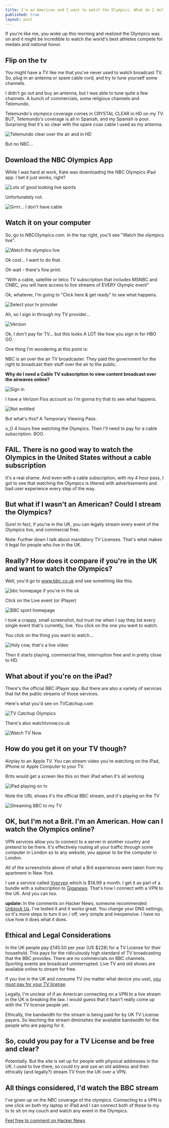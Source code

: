 ```yaml
---
title: I'm an American and I want to watch the Olympics. What do I do?
published: true
layout: post
---
```

If you're like me, you woke up this morning and realized the Olympics was on and it might be incredible to watch the world's best athletes compete for medals and national honor.

## Flip on the tv

You might have a TV like me that you've never used to watch broadcast TV. So, plug in an antenna or spare cable cord, and try to tune yourself some channels.

I didn't go out and buy an antenna, but I was able to tune quite a few channels. A bunch of commercials, some religious channels and Telemundo. 

Telemundo's olympics coverage comes in CRYSTAL CLEAR in HD on my TV. BUT, Telemundo's coverage is all in Spanish, and my Spanish is poor. Surprising that it's so clear with the spare coax cable I used as my antenna.

![Telemundo clear over the air and in HD](https://img.skitch.com/20120728-pm6e31nhwux584hns1hw84bybh.medium.png)

But no NBC…

## Download the NBC Olympics App

While I was hard at work, Kate was downloading the NBC Olympics iPad app. I bet it just works, right?

![Lots of good looking live sports](https://img.skitch.com/20120728-fhsdq19cwjs1q262bftregaues.medium.png)

Unfortunately not.

![Grrrr… I don't have cable](https://img.skitch.com/20120728-c8e91ec629ni31ajsw9jy4r73i.medium.png)

## Watch it on your computer

So, go to NBCOlympics.com. In the top right, you'll see "Watch the olympics live". 

![Watch the olympics live](https://img.skitch.com/20120728-txn3pe1ugrthsbqwiu5s7rtxii.medium.png)

Ok cool… I want to do that.

Oh wait - there's fine print.

"With a cable, satellite or telco TV subscription that includes MSNBC and CNBC, you will have access to live streams of EVERY Olympic event"

Ok, whatever, I'm going to "Click here & get ready" to see what happens.

![Select your tv provider](https://img.skitch.com/20120728-e3n3ubrr2hagax16a7ggxajjms.medium.png)

Ah, so I sign in through my TV provider…

![Verizon](https://img.skitch.com/20120728-jcw74iyfct1t9fwrbakui6gte6.medium.png)

Ok, I don't pay for TV… but this looks A LOT like how you sign in for HBO GO. 

One thing I'm wondering at this point is:

NBC is an over the air TV broadcaster. They paid the government for the right to broadcast their stuff over the air to the public. 

**Why do I need a Cable TV subscription to view content broadcast over the airwaves online?**

![Sign in](https://img.skitch.com/20120728-t6pgfei7arqixfc8g77uii493q.medium.png)

I have a Verizon Fios account so I'm gonna try that to see what happens.

![Not entitled](https://img.skitch.com/20120728-jwcr3pbkdt7rxgcq8qeb7yx4i.medium.png)

But what's this? A Temporary Viewing Pass. 

o_O 4 hours free watching the Olympics. Then I'll need to pay for a cable subscription. BOO.

## FAIL. There is no good way to watch the Olympics in the United States without a cable subscription

It's a real shame. And even with a cable subscription, with my 4 hour pass, I got to see that watching the Olympics is littered with advertisements and bad user experience every step of the way. 

## But what if I wasn't an American? Could I stream the Olympics?

Sure! In fact, if you're in the UK, you can legally stream every event of the Olympics live, and commercial free.

Note: Further down I talk about mandatory TV Licenses. That's what makes it legal for people who live in the UK.

## Really? How does it compare if you're in the UK and want to watch the Olympics?

Well, you'd go to www.bbc.co.uk and see something like this.

![bbc homepage if you're in the uk](https://img.skitch.com/20120728-bbpnae7up86ns96f38rq965rte.medium.png)

Click on the Live event (or iPlayer)

![BBC sport homepage](https://img.skitch.com/20120728-xy3q1dar1mpwnsmdipr4iu4q4m.medium.png)

I took a crappy, small screenshot, but trust me when I say they list every single event that's currently, live. You click on the one you want to watch.

You click on the thing you want to watch...

![Holy cow, that's a live video](https://img.skitch.com/20120728-nnjcdhkq7w8n56mchu84ufea91.medium.png)

Then it starts playing, commercial free, interruption free and in pretty close to HD.

## What about if you're on the iPad?

There's the official BBC iPlayer app. But there are also a variety of services that list the public streams of those services.

Here's what you'd see on TVCatchup.com

![TV Catchup Olympics](https://img.skitch.com/20120728-m36ef5c4qsm9imyrbxsqacig5j.medium.png)

There's also watchtvnow.co.uk

![Watch TV Now](https://img.skitch.com/20120728-8ywjd329xkmbk49axhe7n87ph1.medium.png)

## How do you get it on your TV though?

Airplay to an Apple TV. You can stream video you're watching on the iPad, iPhone or Apple Computer to your TV.

Brits would get a screen like this on their iPad when it's all working

![iPad playing on tv](https://img.skitch.com/20120728-tguj7ujtndtixchg355628a1ig.medium.png)

Note the URL shows it's the official BBC stream, and it's playing on the TV

![Streaming BBC to my TV](https://img.skitch.com/20120728-erqi48ersinqy13iwa57ehtsae.medium.png)

## OK, but I'm not a Brit. I'm an American. How can I watch the Olympics online?

VPN services allow you to connect to a server in another country and pretend to be there. It's effectively routing all your traffic through some computer in London so to any website, you appear to be the computer in London.

All of the screenshots above of what a Brit experiences were taken from my apartment in New York. 

I use a service called [Vyprvpn](http://www.goldenfrog.com/vyprvpn) which is $14.99 a month. I get it as part of a bundle with a subscription to [Giganews](http://www.giganews.com/?c=gn681153). That's how I connect with a VPN to the UK. And you can too.

**update:** In the comments on Hacker News, someone recommended [Unblock Us](http://unblock-us.com/). I've tested it and it works great. You change your DNS settings, so it's more steps to turn it on / off, very simple and inexpensive. I have no clue how it does what it does.

## Ethical and Legal Considerations

In the UK people pay £145.50 per year (US $228) for a TV License for their household. This pays for the ridiculously high standard of TV broadcasting that the BBC provides. There are no commercials on BBC channels. Sporting events are broadcast uninterrupted. Live TV and old shows are available online to stream for free.

If you live in the UK and consume TV (no matter what device you use), [you must pay for your TV license](http://www.tvlicensing.co.uk/check-if-you-need-one/topics/technology--devices-and-online-top8).

Legally, I'm unclear of if an American connecting on a VPN to a live stream in the UK is breaking the law. I would guess that it hasn't really come up with the TV license people yet.

Ethically, the bandwidth for the stream is being paid for by UK TV License payers. So leeching the stream diminishes the available bandwidth for the people who are paying for it.

## So, could you pay for a TV License and be free and clear? 

Potentially. But the site is set up for people with physical addresses in the UK. I used to live there, so could try and use an old address and then ethically (and legally?) stream TV from the UK over a VPN.

## All things considered, I'd watch the BBC stream

I've given up on the NBC coverage of the olympics. Connecting to a VPN is one click on both my laptop or iPad and I can connect both of those to my tv to sit on my couch and watch any event in the Olympics.

[Feel free to comment on Hacker News](http://news.ycombinator.com/item?id=4306600)
